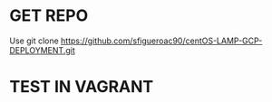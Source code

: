 # GET REPO
Use git clone https://github.com/sfigueroac90/centOS-LAMP-GCP-DEPLOYMENT.git

# TEST IN VAGRANT
